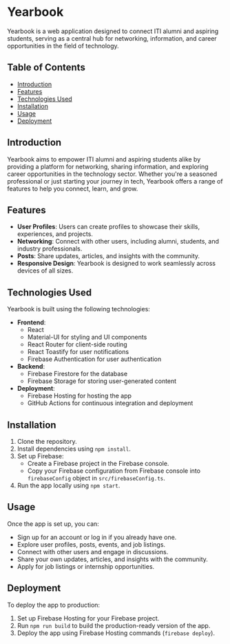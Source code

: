 # Yearbook

Yearbook is a web application designed to connect ITI alumni and aspiring students, serving as a central hub for networking, information, and career opportunities in the field of technology.

## Table of Contents

- [Introduction](#introduction)
- [Features](#features)
- [Technologies Used](#technologies-used)
- [Installation](#installation)
- [Usage](#usage)
- [Deployment](#deployment)

## Introduction

Yearbook aims to empower ITI alumni and aspiring students alike by providing a platform for networking, sharing information, and exploring career opportunities in the technology sector. Whether you're a seasoned professional or just starting your journey in tech, Yearbook offers a range of features to help you connect, learn, and grow.

## Features

- **User Profiles**: Users can create profiles to showcase their skills, experiences, and projects.
- **Networking**: Connect with other users, including alumni, students, and industry professionals.
- **Posts**: Share updates, articles, and insights with the community.
- **Responsive Design**: Yearbook is designed to work seamlessly across devices of all sizes.

## Technologies Used

Yearbook is built using the following technologies:

- **Frontend**:
  - React
  - Material-UI for styling and UI components
  - React Router for client-side routing
  - React Toastify for user notifications
  - Firebase Authentication for user authentication
- **Backend**:
  - Firebase Firestore for the database
  - Firebase Storage for storing user-generated content
- **Deployment**:
  - Firebase Hosting for hosting the app
  - GitHub Actions for continuous integration and deployment

## Installation

1. Clone the repository.
2. Install dependencies using `npm install`.
3. Set up Firebase:
   - Create a Firebase project in the Firebase console.
   - Copy your Firebase configuration from Firebase console into `firebaseConfig` object in `src/firebaseConfig.ts`.
4. Run the app locally using `npm start`.

## Usage

Once the app is set up, you can:

- Sign up for an account or log in if you already have one.
- Explore user profiles, posts, events, and job listings.
- Connect with other users and engage in discussions.
- Share your own updates, articles, and insights with the community.
- Apply for job listings or internship opportunities.

## Deployment

To deploy the app to production:

1. Set up Firebase Hosting for your Firebase project.
2. Run `npm run build` to build the production-ready version of the app.
3. Deploy the app using Firebase Hosting commands (`firebase deploy`).
